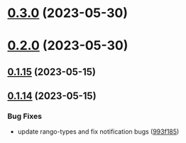 # [0.3.0](https://github.com/rango-exchange/rango-client/compare/wallets-demo@0.2.0...wallets-demo@0.3.0) (2023-05-30)



# [0.2.0](https://github.com/rango-exchange/rango-client/compare/wallets-demo@0.1.15...wallets-demo@0.2.0) (2023-05-30)



## [0.1.15](https://github.com/rango-exchange/rango-client/compare/wallets-demo@0.1.14...wallets-demo@0.1.15) (2023-05-15)



## [0.1.14](https://github.com/rango-exchange/rango-client/compare/wallets-demo@0.1.13...wallets-demo@0.1.14) (2023-05-15)


### Bug Fixes

* update rango-types and fix notification bugs ([993f185](https://github.com/rango-exchange/rango-client/commit/993f185e0b8c5e5e15a2c65ba2d85d1f9c8daa90))




